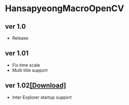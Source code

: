 # HansapyeongMacroOpenCV
## ver 1.0
- Release

## ver 1.01
- Fix time scale
- Multi title support

## ver 1.02[[Download]][DownloadLink]
[DownloadLink]: https://github.com/MyMissingBrain/HansapyeongMacroOpenCV/raw/master/HansapyeongMacroOpenCV/bin/Release.zip
- Inter Explorer startup support
